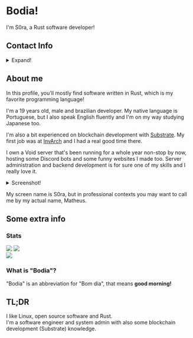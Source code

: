 # Bodia!
I'm S0ra, a Rust software developer!<br/>

## Contact Info
<details>
  <summary>Expand!</summary>
  
  - Email: `s0ra@duck.com`<br/>
  - Discord: `S0ra#2255`<br/>
  - Matrix: `@s0rawastaken:matrix.org`<br/>
  - Linkedin: https://www.linkedin.com/in/matheus-iannuzzi-799955224/<br>
  
  _Please prefer emailing or messaging me on Linkedin, thank you!_
</details>

## About me
In this profile, you'll mostly find software written in Rust, which is my favorite
programming language!<br>

I'm a 19 years old, male and brazilian developer. My native language is Portuguese, but I also speak English
fluently and I'm on my way studying Japanese too.

I'm also a bit experienced on blockchain development with [Substrate](https://substrate.dev). My first job was at [InvArch](https://invarch.network) 
and I had a real good time there.

I own a Void server that's been running for a whole year non-stop by now, hosting some Discord bots and some funny websites I made too. Server administration and backend development is for sure one of my skills and I really love it.
<details>
  <summary>Screenshot!</summary>
  
  ![](https://cdn.discordapp.com/attachments/990665646075441172/1055750295570878484/neofetch.png)
</details>

My screen name is S0ra, but in professional contexts you may want to call me by my actual name, Matheus.

## Some extra info
### Stats
![](https://github-readme-stats.vercel.app/api/top-langs/?username=S0raWasTaken&show_icons=true&theme=transparent&exclude_repo=dotfiles)
![](https://github-readme-stats.vercel.app/api?username=S0raWasTaken&show_icons=true&theme=transparent)<br>
![](https://komarev.com/ghpvc/?username=S0raWasTaken)

### What is "Bodia"?
"Bodia" is an abbreviation for "Bom dia", that means **good morning!**

## TL;DR
I like Linux, open source software and Rust. <br>
I'm a software engineer and system admin with also some blockchain development (Substrate) knowledge.
